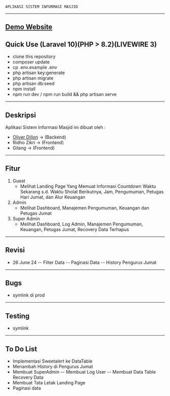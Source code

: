     APLIKASI SISTEM INFORMASI MASJID
------------------------------------------------------
<a href="https://v-project.my.id"> Demo Website </a>
------------------------------------------------------
Quick Use (Laravel 10)(PHP > 8.2)(LIVEWIRE 3)
------------------------------------------------------
- clone this repository
- composer update
- cp .env.example .env
- php artisan key:generate
- php artisan migrate
- php artisan db:seed
- npm install
- npm run dev / npm run build && php artisan serve
-------------------------------------------------------
Deskripsi
-------------------------------------------------------
Aplikasi Sistem Informasi Masjid ini dibuat oleh :
- <a href='https://linkedin.com/in/oliverkore'>Oliver Dillon</a> -> (Backend)
- Ridho Zikri -> (Frontend)
- Gilang -> (Frontend)
--------------------------------------------------------
Fitur
--------------------------------------------------------
1. Guest
   - Melihat Landing Page Yang Memuat Informasi Countdown Waktu Sekarang s.d. Waktu Sholat Berikutnya, Jam, Pengumuman, Petugas Hari Jumat, dan Alur Keuangan
2. Admin
   - Melihat Dashboard, Manajemen Pengumuman, Keuangan dan Petugas Jumat
3. Super Admin
   - Melihat Dashboard, Log Admin, Manajemen Pengumuman, Keuangan, Petugas Jumat, Recovery Data Terhapus
--------------------------------------------------------
Revisi
--------------------------------------------------------
- 26 June 24
-- Filter Data
-- Paginasi Data
-- History Pengurus Jumat
--------------------------------------------------------
Bugs
--------------------------------------------------------
- symlink di prod
--------------------------------------------------------
Testing
--------------------------------------------------------
- symlink
--------------------------------------------------------
To Do List
--------------------------------------------------------
- Implementasi Sweetalert ke DataTable
- Menambah History di Pengurus Jumat
- Membuat SuperAdmin
-- Membuat Log User
-- Membuat Data Table Recovery Data
- Membuat Tata Letak Landing Page
- Paginasi data